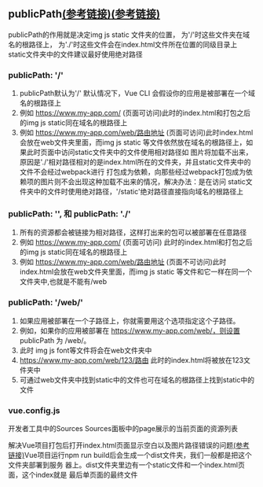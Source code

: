 ## publicPath[(参考链接)](https://juejin.cn/post/6844904126699044872)[(参考链接)](https://juejin.cn/post/6844903601060446221)

publicPath的作用就是决定img js static 文件夹的位置，
为'/'时这些文件夹在域名的根路径上，
为'./'时这些文件会在index.html文件所在位置的同级目录上
static文件夹中的文件建议最好使用绝对路径

### publicPath: '/'

1. publicPath默认为'/' 默认情况下，Vue CLI 会假设你的应用是被部署在一个域名的根路径上
2. 例如 https://www.my-app.com/ (页面可访问)此时的index.html和打包之后的img js static同在域名的根路径上
3. 例如 https://www.my-app.com/web/路由地址 (页面可访问)此时index.html会放在web文件夹里面，而img js static
   等文件依然放在域名的根路径上，如果此时页面中访问static文件夹中的文件使用相对路径如
   图片将加载不出来，原因是'./'相对路径相对的是index.html所在的文件夹，并且static文件夹中的文件不会经过webpack进行
   打包成为依赖，向那些经过webpack打包成为依赖项的图片则不会出现这种加载不出来的情况，解决办法：是在访问
   static文件夹中的文件时使用绝对路径，'/static'绝对路径直接指向域名的根路径上

### publicPath: '', 和 publicPath: './'

1. 所有的资源都会被链接为相对路径，这样打出来的包可以被部署在任意路径
2. 例如 https://www.my-app.com/ (页面可访问) 此时的index.html和打包之后的img js static同在域名的根路径上
3. 例如 https://www.my-app.com/web/路由地址 (页面不可访问)此时index.html会放在web文件夹里面，而img js static 等文件和它一样在同一个文件夹中,也就是不能有/web

### publicPath: '/web/'

1. 如果应用被部署在一个子路径上，你就需要用这个选项指定这个子路径。
2. 例如，如果你的应用被部署在 https://www.my-app.com/web/，则设置 publicPath 为 /web/。
3. 此时 img js font等文件将会在web文件夹中
4. https://www.my-app.com/web/123/路由 此时的index.html将被放在123文件夹中
5. 可通过web文件夹中找到static中的文件也可在域名的根路径上找到static中的文件

### vue.config.js

开发者工具中的Sources
Sources面板中的page展示的当前页面的资源列表

解决Vue项目打包后打开index.html页面显示空白以及图片路径错误的问题[(参考链接)](https://blog.csdn.net/weixin_43953710/article/details/102953286?utm_medium=distribute.pc_relevant_download.none-task-blog-baidujs-1.nonecase&depth_1-utm_source=distribute.pc_relevant_download.none-task-blog-baidujs-1.nonecase)Vue项目运行npm run build后会生成一个dist文件夹，我们一般都是把这个文件夹部署到服务
器上。dist文件夹里边有一个static文件和一个index.html页面，这个index就是
最后单页面的最终文件
